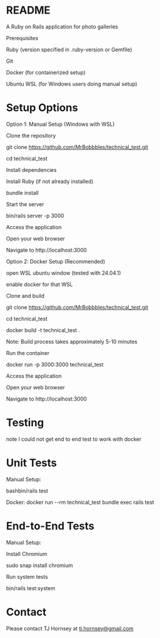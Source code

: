 # README
A Ruby on Rails application for photo galleries

Prerequisites

Ruby (version specified in .ruby-version or Gemfile)

Git

Docker (for containerized setup)

Ubuntu WSL (for Windows users doing manual setup)

# Setup Options
Option 1: Manual Setup (Windows with WSL)

Clone the repository

git clone https://github.com/MrBobbbles/technical_test.git

cd technical_test

Install dependencies

Install Ruby (if not already installed)

bundle install

Start the server

bin/rails server -p 3000

Access the application

Open your web browser

Navigate to http://localhost:3000


Option 2: Docker Setup (Recommended)

open WSL ubuntu window (tested with 24.04.1)

enable docker for that WSL

Clone and build

git clone https://github.com/MrBobbbles/technical_test.git

cd technical_test

docker build -t technical_test .

Note: Build process takes approximately 5-10 minutes

Run the container

docker run -p 3000:3000 technical_test

Access the application

Open your web browser

Navigate to http://localhost:3000


# Testing

note I could not get end to end test to work with docker

# Unit Tests

Manual Setup:

bashbin/rails test

Docker:
docker run --rm technical_test bundle exec rails test

# End-to-End Tests

Manual Setup:

Install Chromium 

sudo snap install chromium

Run system tests

bin/rails test:system

# Contact
Please contact TJ Hornsey at tj.hornsey@gmail.com

